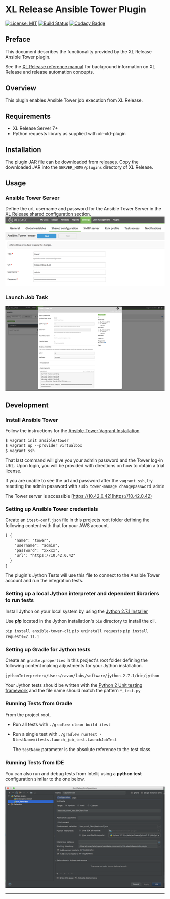 # XL Release Ansible Tower Plugin

[![License: MIT](https://img.shields.io/badge/License-MIT-yellow.svg)](https://opensource.org/licenses/MIT)
[![Build Status](https://travis-ci.org/xebialabs-community/xlr-ansible-tower-plugin.svg?branch=master)](https://travis-ci.org/xebialabs-community/xlr-ansible-tower-plugin)
[![Codacy Badge](https://api.codacy.com/project/badge/Grade/a633f54423d74ba3918eca421dad7d3c)](https://www.codacy.com/app/ravan/xlr-ansible-tower-plugin?utm_source=github.com&amp;utm_medium=referral&amp;utm_content=xebialabs-community/xlr-ansible-tower-plugin&amp;utm_campaign=Badge_Grade)

## Preface

This document describes the functionality provided by the XL Release Ansible Tower plugin.

 
See the [XL Release reference manual](https://docs.xebialabs.com/xl-release) for background information on XL Release and release automation concepts.  

## Overview
This plugin enables Ansible Tower job execution from XL Release.

## Requirements ##

* XL Release Server 7+
* Python requests library as supplied with xlr-xld-plugin

## Installation

The plugin JAR file can be downloaded from [releases](https://github.com/xebialabs-community/xld-ansible-tower-plugin/releases).
Copy the downloaded JAR into the `SERVER_HOME/plugins` directory of XL Release.

## Usage

### Ansible Tower Server 

Define the url, username and password for the Ansible Tower Server in the XL Release shared configuration section.
![AnsibleTowerCfg](images/tower_cfg.png)

### Launch Job Task

![AnsibleTowerLaunchJob](images/launch_job.png)

## Development ##

### Install Ansible Tower ###

Follow the instructions for the [Ansible Tower Vagrant Installation](https://www.ansible.com/products/tower/trial)

```
$ vagrant init ansible/tower
$ vagrant up --provider virtualbox
$ vagrant ssh
```
That last command will give you your admin password and the Tower log-in URL. Upon login, you will be provided with directions on how to obtain a trial license.

If you are unable to see the url and password after the `vagrant ssh`, try resetting the admin password with `sudo tower-manage changepassword admin`

The Tower server is accessible [https://10.42.0.42](https://10.42.0.42)

### Setting up Ansible Tower credentials ###

Create an `itest-conf.json` file in this projects root folder defining the following content with that for your AWS account.

```
[ {
    "name": "tower",
    "username": "admin",
    "password": "xxxxx",
    "url": "https://10.42.0.42"
  }
]

```

The plugin's Jython Tests will use this file to connect to the Ansible Tower account and run the integration tests.

### Setting up a local Jython interpreter and dependent librariers to run tests ###

Install Jython on your local system by using the [Jython 2.7.1 Installer](http://central.maven.org/maven2/org/python/jython-installer/2.7.1/jython-installer-2.7.1.jar)

Use ___pip___ located in the Jython installation's `bin` directory to install the cli.

`pip install ansible-tower-cli`
`pip uninstall requests`
`pip install requests=2.11.1`


### Setting up Gradle for Jython tests ###

Create an `gradle.properties` in this project's root folder defining the following content making adjustments for your Jython installation.

```
jythonInterpreter=/Users/ravan/labs/software/jython-2.7.1/bin/jython
```

Your Jython tests should be written with the [Python 2 Unit testing framework](https://docs.python.org/2/library/unittest.html) and the file name should match the pattern `*_test.py`

### Running Tests from Gradle ###

From the project root, 

* Run all tests with `./gradlew clean build itest` 

* Run a single test with `./gradlew runTest -DtestName=itests.launch_job_test.LaunchJobTest`

	The `testName` parameter is the absolute reference to the test class.
	
### Running Tests from IDE ###

You can also run and debug tests from Intellij using a __python test__ configuration similar to the one below.

![IntellijTest](images/intellij.png)
	

---


